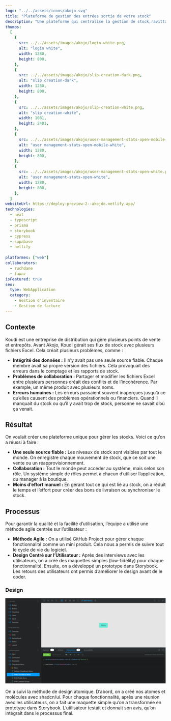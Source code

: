```yaml
---
logo: "../../assets/icons/akojo.svg"
title: "Plateforme de gestion des entrées sortie de votre stock"
description: "Une plateforme qui centralise la gestion de stock,ravittaillement et commandes pour les organisations de moyennes et grande taille qui possède plusieurs points de ventes ainsi que magasin de stockage."
thumbs:
  [
    {
      src: ../../assets/images/akojo/login-white.png,
      alt: "login white",
      width: 1280,
      height: 800,
    },
    {
      src: ../../assets/images/akojo/slip-creation-dark.png,
      alt: "slip creation-dark",
      width: 1280,
      height: 800,
    },
    {
      src: ../../assets/images/akojo/slip-creation-white.png,
      alt: "slip creation-white",
      width: 1081,
      height: 2401,
    },
    {
      src: ../../assets/images/akojo/user-management-stats-open-mobile-white.png,
      alt: "user management-stats-open-mobile-white",
      width: 1280,
      height: 800,
    },
    {
      src: ../../assets/images/akojo/user-management-stats-open-white.png,
      alt: "user management-stats-open-white",
      width: 1280,
      height: 800,
    },
  ]
websiteUrl: https://deploy-preview-2--akojdo.netlify.app/
technologies:
  - next
  - typescript
  - prisma
  - storybook
  - cypress
  - supabase
  - netlify

platformes: ["web"]
collaborators:
  - ruchdane
  - fawaz
isFeatured: true
seo:
  type: WebApplication
  category:
    - Gestion d'inventaire
    - Gestion de facture
---
```


## Contexte

Koudi est une entreprise de distribution qui gère plusieurs points de vente et entrepôts.
Avant Akojo, Koudi gérait ses flux de stock avec plusieurs fichiers Excel. Cela créait plusieurs problèmes, comme :

* **Intégrité des données :** Il n’y avait pas une seule source fiable. Chaque membre avait sa propre version des fichiers. Cela provoquait des erreurs dans le comptage et les rapports de stock.
* **Problèmes de collaboration :** Partager et modifier les fichiers Excel entre plusieurs personnes créait des conflits et de l’incohérence. Par exemple, un même produit avec plusieurs noms.
* **Erreurs humaines :** Les erreurs passaient souvent inaperçues jusqu’à ce qu’elles causent des problèmes opérationnels ou financiers. Quand il manquait du stock ou qu’il y avait trop de stock, personne ne savait d’où ça venait.

## Résultat

On voulait créer une plateforme unique pour gérer les stocks. Voici ce qu’on a réussi à faire :

* **Une seule source fiable :** Les niveaux de stock sont visibles par tout le monde. On enregistre chaque mouvement de stock, que ce soit une vente ou un réapprovisionnement.
* **Collaboration :** Tout le monde peut accéder au système, mais selon son rôle. Un système simple de rôles permet à chacun d’utiliser l’application, du manager à la boutique.
* **Moins d’effort manuel :** En gérant tout ce qui est lié au stock, on a réduit le temps et l’effort pour créer des bons de livraison ou synchroniser le stock.

## Processus

Pour garantir la qualité et la facilité d’utilisation, l’équipe a utilisé une méthode agile centrée sur l’utilisateur :

* **Méthode Agile :** On a utilisé GitHub Project pour gérer chaque fonctionnalité comme un mini produit. Cela nous a permis de suivre tout le cycle de vie du logiciel.
* **Design Centré sur l’Utilisateur :** Après des interviews avec les utilisateurs, on a créé des maquettes simples (low-fidelity) pour chaque fonctionnalité. Ensuite, on a développé un prototype dans Storybook. Les retours des utilisateurs ont permis d’améliorer le design avant de le coder.

### Design

![Storybook atomic design](../../assets/images/akojo/storybook.png)

On a suivi la méthode de design atomique. D’abord, on a créé nos atomes et molécules avec shadcn/ui. Pour chaque fonctionnalité, après une réunion avec les utilisateurs, on a fait une maquette simple qu’on a transformée en prototype dans Storybook. L’utilisateur testait et donnait son avis, qu’on intégrait dans le processus final.
